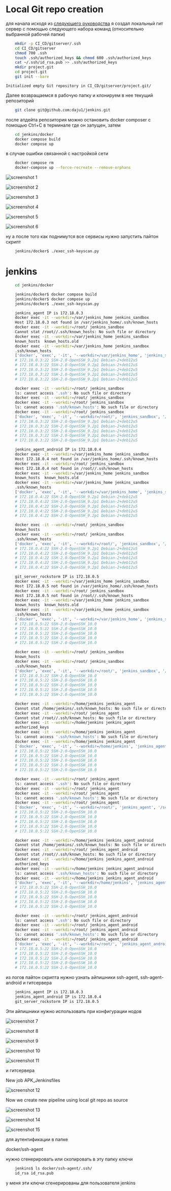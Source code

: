 # Local Git repo creation
для начала исходя из [следующего руководства](https://git-scm.com/book/en/v2/Git-on-the-Server-Setting-Up-the-Server) я создал локальный гит сервер с помощью следующего набора команд (относительно выбранной рабочей папки)

```bash
    mkdir -p CI_CD/gitserver/.ssh
    cd CI_CD/gitserver
    chmod 700 .ssh
    touch .ssh/authorized_keys && chmod 600 .ssh/authorized_keys
    cat ~/.ssh/id_rsa.pub >> .ssh/authorized_keys 
    mkdir project.git
    cd project.git
    git init --bare
```    
    Initialized empty Git repository in CI_CD/gitserver/project.git/


Далее возвращаемся в рабочую папку и клонируем в нее текущий репозиторий

```bash
    git clone git@github.com:daju1/jenkins.git
```
после апдейта репозитория можно остановить docker composer с помощью Ctrl+C в терминале где он запущен, затем 

```bash
    cd jenkins/docker
    docker compose build
    docker compose up
```

в случае ошибки связанной с настройкой сети

```bash
    docker compose rm
    docker-compose up --force-recreate --remove-orphans
```

![screenshot 1](images/01.png)

![screenshot 2](images/02.png)

![screenshot 3](images/03.png)

![screenshot 4](images/04.png)

![screenshot 5](images/05.png)

![screenshot 6](images/06.png)

ну а после того как поднимутся все сервисы нужно запустить пайтон скрипт

```bash
    jenkins/docker$ ./exec_ssh-keyscan.py
```

# jenkins
```bash
    cd jenkins/docker

    jenkins/docker$ docker compose build
    jenkins/docker$ docker compose up
    jenkins/docker$ ./exec_ssh-keyscan.py 

    jenkins_agent IP is 172.18.0.3
    docker exec -it --workdir=/var/jenkins_home jenkins_sandbox
    Host 172.18.0.3 not found in /var/jenkins_home/.ssh/known_hosts
    docker exec -it --workdir=/root/ jenkins_sandbox
    Cannot stat /root//.ssh/known_hosts: No such file or directory
    docker exec -it --workdir=/var/jenkins_home jenkins_sandbox
    known_hosts  known_hosts.old
    docker exec -it --workdir=/var/jenkins_home jenkins_sandbox
    .ssh/known_hosts
    ['docker', 'exec', '-it', '--workdir=/var/jenkins_home', 'jenkins_sandbox', '/scan-host-key.sh', '172.18.0.3', '/var/jenkins_home']
    # 172.18.0.3:22 SSH-2.0-OpenSSH_9.2p1 Debian-2+deb12u5
    # 172.18.0.3:22 SSH-2.0-OpenSSH_9.2p1 Debian-2+deb12u5
    # 172.18.0.3:22 SSH-2.0-OpenSSH_9.2p1 Debian-2+deb12u5
    # 172.18.0.3:22 SSH-2.0-OpenSSH_9.2p1 Debian-2+deb12u5
    # 172.18.0.3:22 SSH-2.0-OpenSSH_9.2p1 Debian-2+deb12u5

    docker exec -it --workdir=/root/ jenkins_sandbox
    ls: cannot access '.ssh': No such file or directory
    docker exec -it --workdir=/root/ jenkins_sandbox
    docker exec -it --workdir=/root/ jenkins_sandbox
    ls: cannot access '.ssh/known_hosts': No such file or directory
    docker exec -it --workdir=/root/ jenkins_sandbox
    ['docker', 'exec', '-it', '--workdir=/root/', 'jenkins_sandbox', '/scan-host-key.sh', '172.18.0.3', '/root/']
    # 172.18.0.3:22 SSH-2.0-OpenSSH_9.2p1 Debian-2+deb12u5
    # 172.18.0.3:22 SSH-2.0-OpenSSH_9.2p1 Debian-2+deb12u5
    # 172.18.0.3:22 SSH-2.0-OpenSSH_9.2p1 Debian-2+deb12u5
    # 172.18.0.3:22 SSH-2.0-OpenSSH_9.2p1 Debian-2+deb12u5
    # 172.18.0.3:22 SSH-2.0-OpenSSH_9.2p1 Debian-2+deb12u5

    jenkins_agent_android IP is 172.18.0.4
    docker exec -it --workdir=/var/jenkins_home jenkins_sandbox
    Host 172.18.0.4 not found in /var/jenkins_home/.ssh/known_hosts
    docker exec -it --workdir=/root/ jenkins_sandbox
    Host 172.18.0.4 not found in /root//.ssh/known_hosts
    docker exec -it --workdir=/var/jenkins_home jenkins_sandbox
    known_hosts  known_hosts.old
    docker exec -it --workdir=/var/jenkins_home jenkins_sandbox
    .ssh/known_hosts
    ['docker', 'exec', '-it', '--workdir=/var/jenkins_home', 'jenkins_sandbox', '/scan-host-key.sh', '172.18.0.4', '/var/jenkins_home']
    # 172.18.0.4:22 SSH-2.0-OpenSSH_9.2p1 Debian-2+deb12u5
    # 172.18.0.4:22 SSH-2.0-OpenSSH_9.2p1 Debian-2+deb12u5
    # 172.18.0.4:22 SSH-2.0-OpenSSH_9.2p1 Debian-2+deb12u5
    # 172.18.0.4:22 SSH-2.0-OpenSSH_9.2p1 Debian-2+deb12u5
    # 172.18.0.4:22 SSH-2.0-OpenSSH_9.2p1 Debian-2+deb12u5

    docker exec -it --workdir=/root/ jenkins_sandbox
    known_hosts
    docker exec -it --workdir=/root/ jenkins_sandbox
    .ssh/known_hosts
    ['docker', 'exec', '-it', '--workdir=/root/', 'jenkins_sandbox', '/scan-host-key.sh', '172.18.0.4', '/root/']
    # 172.18.0.4:22 SSH-2.0-OpenSSH_9.2p1 Debian-2+deb12u5
    # 172.18.0.4:22 SSH-2.0-OpenSSH_9.2p1 Debian-2+deb12u5
    # 172.18.0.4:22 SSH-2.0-OpenSSH_9.2p1 Debian-2+deb12u5
    # 172.18.0.4:22 SSH-2.0-OpenSSH_9.2p1 Debian-2+deb12u5
    # 172.18.0.4:22 SSH-2.0-OpenSSH_9.2p1 Debian-2+deb12u5

    git_server_rockstorm IP is 172.18.0.5
    docker exec -it --workdir=/var/jenkins_home jenkins_sandbox
    Host 172.18.0.5 not found in /var/jenkins_home/.ssh/known_hosts
    docker exec -it --workdir=/root/ jenkins_sandbox
    Host 172.18.0.5 not found in /root//.ssh/known_hosts
    docker exec -it --workdir=/var/jenkins_home jenkins_sandbox
    known_hosts  known_hosts.old
    docker exec -it --workdir=/var/jenkins_home jenkins_sandbox
    .ssh/known_hosts
    ['docker', 'exec', '-it', '--workdir=/var/jenkins_home', 'jenkins_sandbox', '/scan-host-key.sh', '172.18.0.5', '/var/jenkins_home']
    # 172.18.0.5:22 SSH-2.0-OpenSSH_10.0
    # 172.18.0.5:22 SSH-2.0-OpenSSH_10.0
    # 172.18.0.5:22 SSH-2.0-OpenSSH_10.0
    # 172.18.0.5:22 SSH-2.0-OpenSSH_10.0
    # 172.18.0.5:22 SSH-2.0-OpenSSH_10.0

    docker exec -it --workdir=/root/ jenkins_sandbox
    known_hosts
    docker exec -it --workdir=/root/ jenkins_sandbox
    .ssh/known_hosts
    ['docker', 'exec', '-it', '--workdir=/root/', 'jenkins_sandbox', '/scan-host-key.sh', '172.18.0.5', '/root/']
    # 172.18.0.5:22 SSH-2.0-OpenSSH_10.0
    # 172.18.0.5:22 SSH-2.0-OpenSSH_10.0
    # 172.18.0.5:22 SSH-2.0-OpenSSH_10.0
    # 172.18.0.5:22 SSH-2.0-OpenSSH_10.0
    # 172.18.0.5:22 SSH-2.0-OpenSSH_10.0

    docker exec -it --workdir=/home/jenkins jenkins_agent
    Cannot stat /home/jenkins/.ssh/known_hosts: No such file or directory
    docker exec -it --workdir=/root/ jenkins_agent
    Cannot stat /root//.ssh/known_hosts: No such file or directory
    docker exec -it --workdir=/home/jenkins jenkins_agent
    authorized_keys
    docker exec -it --workdir=/home/jenkins jenkins_agent
    ls: cannot access '.ssh/known_hosts': No such file or directory
    docker exec -it --workdir=/home/jenkins jenkins_agent
    ['docker', 'exec', '-it', '--workdir=/home/jenkins', 'jenkins_agent', '/scan-host-key.sh', '172.18.0.5', '/home/jenkins']
    # 172.18.0.5:22 SSH-2.0-OpenSSH_10.0
    # 172.18.0.5:22 SSH-2.0-OpenSSH_10.0
    # 172.18.0.5:22 SSH-2.0-OpenSSH_10.0
    # 172.18.0.5:22 SSH-2.0-OpenSSH_10.0
    # 172.18.0.5:22 SSH-2.0-OpenSSH_10.0

    docker exec -it --workdir=/root/ jenkins_agent
    ls: cannot access '.ssh': No such file or directory
    docker exec -it --workdir=/root/ jenkins_agent
    docker exec -it --workdir=/root/ jenkins_agent
    ls: cannot access '.ssh/known_hosts': No such file or directory
    docker exec -it --workdir=/root/ jenkins_agent
    ['docker', 'exec', '-it', '--workdir=/root/', 'jenkins_agent', '/scan-host-key.sh', '172.18.0.5', '/root/']
    # 172.18.0.5:22 SSH-2.0-OpenSSH_10.0
    # 172.18.0.5:22 SSH-2.0-OpenSSH_10.0
    # 172.18.0.5:22 SSH-2.0-OpenSSH_10.0
    # 172.18.0.5:22 SSH-2.0-OpenSSH_10.0
    # 172.18.0.5:22 SSH-2.0-OpenSSH_10.0

    docker exec -it --workdir=/home/jenkins jenkins_agent_android
    Cannot stat /home/jenkins/.ssh/known_hosts: No such file or directory
    docker exec -it --workdir=/root/ jenkins_agent_android
    Cannot stat /root//.ssh/known_hosts: No such file or directory
    docker exec -it --workdir=/home/jenkins jenkins_agent_android
    authorized_keys
    docker exec -it --workdir=/home/jenkins jenkins_agent_android
    ls: cannot access '.ssh/known_hosts': No such file or directory
    docker exec -it --workdir=/home/jenkins jenkins_agent_android
    ['docker', 'exec', '-it', '--workdir=/home/jenkins', 'jenkins_agent_android', '/scan-host-key.sh', '172.18.0.5', '/home/jenkins']
    # 172.18.0.5:22 SSH-2.0-OpenSSH_10.0
    # 172.18.0.5:22 SSH-2.0-OpenSSH_10.0
    # 172.18.0.5:22 SSH-2.0-OpenSSH_10.0
    # 172.18.0.5:22 SSH-2.0-OpenSSH_10.0
    # 172.18.0.5:22 SSH-2.0-OpenSSH_10.0

    docker exec -it --workdir=/root/ jenkins_agent_android
    ls: cannot access '.ssh': No such file or directory
    docker exec -it --workdir=/root/ jenkins_agent_android
    docker exec -it --workdir=/root/ jenkins_agent_android
    ls: cannot access '.ssh/known_hosts': No such file or directory
    docker exec -it --workdir=/root/ jenkins_agent_android
    ['docker', 'exec', '-it', '--workdir=/root/', 'jenkins_agent_android', '/scan-host-key.sh', '172.18.0.5', '/root/']
    # 172.18.0.5:22 SSH-2.0-OpenSSH_10.0
    # 172.18.0.5:22 SSH-2.0-OpenSSH_10.0
    # 172.18.0.5:22 SSH-2.0-OpenSSH_10.0
    # 172.18.0.5:22 SSH-2.0-OpenSSH_10.0
    # 172.18.0.5:22 SSH-2.0-OpenSSH_10.0

```


из логов пайтон скрипта нужно узнать айпишники ssh-agent, ssh-agent-android и гитсервера

```bash
    jenkins_agent IP is 172.18.0.3
    jenkins_agent_android IP is 172.18.0.4
    git_server_rockstorm IP is 172.18.0.5
```

Эти айпишники нужно использовать при конфигурации нодов

![screenshot 7](images/07.png)

![screenshot 8](images/08.png)

![screenshot 9](images/09.png)

![screenshot 10](images/10.png)

![screenshot 11](images/11.png)

и гитсервера

New job APK_Jenkinsfiles

![screenshot 12](images/12.png)

Now we create new pipeline using local git repo as source

![screenshot 13](images/13.png)

![screenshot 14](images/14.png)

![screenshot 15](images/15.png)

для аутентификации в папке

docker/ssh-agent

нужно сгенерировать или скопировать в эту папку ключи

```bash
    jenkins$ ls docker/ssh-agent/.ssh/
    id_rsa id_rsa.pub
```
у меня эти ключи сгенерированы для пользователя jenkins
